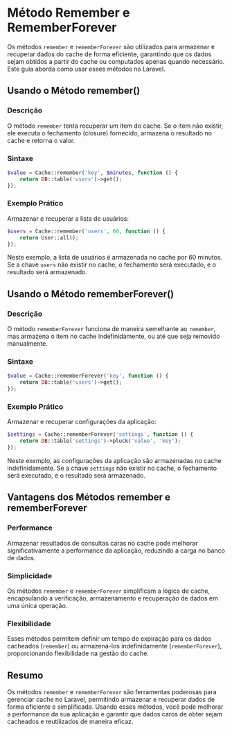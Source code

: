 # Método Remember e RememberForever

Os métodos `remember` e `rememberForever` são utilizados para armazenar e recuperar dados do cache de forma eficiente, garantindo que os dados sejam obtidos a partir do cache ou computados apenas quando necessário. Este guia aborda como usar esses métodos no Laravel.

## Usando o Método remember()

### Descrição

O método `remember` tenta recuperar um item do cache. Se o item não existir, ele executa o fechamento (closure) fornecido, armazena o resultado no cache e retorna o valor.

### Sintaxe

```php
$value = Cache::remember('key', $minutes, function () {
    return DB::table('users')->get();
});
```

### Exemplo Prático

Armazenar e recuperar a lista de usuários:

```php
$users = Cache::remember('users', 60, function () {
    return User::all();
});
```

Neste exemplo, a lista de usuários é armazenada no cache por 60 minutos. Se a chave `users` não existir no cache, o fechamento será executado, e o resultado será armazenado.

## Usando o Método rememberForever()

### Descrição

O método `rememberForever` funciona de maneira semelhante ao `remember`, mas armazena o item no cache indefinidamente, ou até que seja removido manualmente.

### Sintaxe

```php
$value = Cache::rememberForever('key', function () {
    return DB::table('users')->get();
});
```

### Exemplo Prático

Armazenar e recuperar configurações da aplicação:

```php
$settings = Cache::rememberForever('settings', function () {
    return DB::table('settings')->pluck('value', 'key');
});
```

Neste exemplo, as configurações da aplicação são armazenadas no cache indefinidamente. Se a chave `settings` não existir no cache, o fechamento será executado, e o resultado será armazenado.

## Vantagens dos Métodos remember e rememberForever

### Performance

Armazenar resultados de consultas caras no cache pode melhorar significativamente a performance da aplicação, reduzindo a carga no banco de dados.

### Simplicidade

Os métodos `remember` e `rememberForever` simplificam a lógica de cache, encapsulando a verificação, armazenamento e recuperação de dados em uma única operação.

### Flexibilidade

Esses métodos permitem definir um tempo de expiração para os dados cacheados (`remember`) ou armazená-los indefinidamente (`rememberForever`), proporcionando flexibilidade na gestão do cache.

## Resumo

Os métodos `remember` e `rememberForever` são ferramentas poderosas para gerenciar cache no Laravel, permitindo armazenar e recuperar dados de forma eficiente e simplificada. Usando esses métodos, você pode melhorar a performance da sua aplicação e garantir que dados caros de obter sejam cacheados e reutilizados de maneira eficaz.
